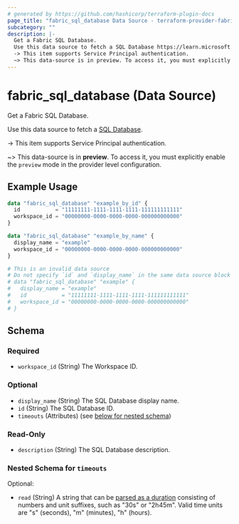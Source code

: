 ```yaml
---
# generated by https://github.com/hashicorp/terraform-plugin-docs
page_title: "fabric_sql_database Data Source - terraform-provider-fabric"
subcategory: ""
description: |-
  Get a Fabric SQL Database.
  Use this data source to fetch a SQL Database https://learn.microsoft.com/fabric/database/sql/overview.
  -> This item supports Service Principal authentication.
  ~> This data-source is in preview. To access it, you must explicitly enable the preview mode in the provider level configuration.
---
```


# fabric_sql_database (Data Source)

Get a Fabric SQL Database.

Use this data source to fetch a [SQL Database](https://learn.microsoft.com/fabric/database/sql/overview).

-> This item supports Service Principal authentication.

~> This data-source is in **preview**. To access it, you must explicitly enable the `preview` mode in the provider level configuration.

## Example Usage

```terraform
data "fabric_sql_database" "example_by_id" {
  id           = "11111111-1111-1111-1111-111111111111"
  workspace_id = "00000000-0000-0000-0000-000000000000"
}

data "fabric_sql_database" "example_by_name" {
  display_name = "example"
  workspace_id = "00000000-0000-0000-0000-000000000000"
}

# This is an invalid data source
# Do not specify `id` and `display_name` in the same data source block
# data "fabric_sql_database" "example" {
#   display_name = "example"
#   id           = "11111111-1111-1111-1111-111111111111"
#   workspace_id = "00000000-0000-0000-0000-000000000000"
# }
```

<!-- schema generated by tfplugindocs -->
## Schema

### Required

- `workspace_id` (String) The Workspace ID.

### Optional

- `display_name` (String) The SQL Database display name.
- `id` (String) The SQL Database ID.
- `timeouts` (Attributes) (see [below for nested schema](#nestedatt--timeouts))

### Read-Only

- `description` (String) The SQL Database description.

<a id="nestedatt--timeouts"></a>

### Nested Schema for `timeouts`

Optional:

- `read` (String) A string that can be [parsed as a duration](https://pkg.go.dev/time#ParseDuration) consisting of numbers and unit suffixes, such as "30s" or "2h45m". Valid time units are "s" (seconds), "m" (minutes), "h" (hours).
